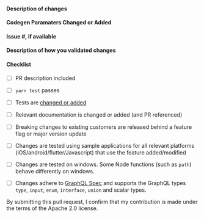 <!--
Please make sure to read the Pull Request Guidelines:
https://github.com/aws-amplify/amplify-codegen/blob/main/CONTRIBUTING.md#pull-requests
-->


#### Description of changes
<!--
Thank you for your Pull Request! Please provide a description above and review
the requirements below.
-->

#### Codegen Paramaters Changed or Added
<!--
List any codegen parameters changed or added.
-->

#### Issue #, if available
<!-- Also, please reference any associated PRs for documentation updates. -->



#### Description of how you validated changes



#### Checklist
<!-- Remove items that do not apply. For completed items, change [ ] to [x]. -->

- [ ] PR description included
- [ ] `yarn test` passes
- [ ] Tests are [changed or added](https://github.com/aws-amplify/amplify-codegen/blob/main/CONTRIBUTING.md#tests)
- [ ] Relevant documentation is changed or added (and PR referenced)
- [ ] Breaking changes to existing customers are released behind a feature flag or major version update
- [ ] Changes are tested using sample applications for all relevant platforms (iOS/android/flutter/Javascript) that use the feature added/modified
- [ ] Changes are tested on windows. Some Node functions (such as `path`) behave differently on windows.
- [ ] Changes adhere to [GraphQL Spec](https://spec.graphql.org/June2018/) and supports the GraphQL types `type`, `input`, `enum`, `interface`, `union` and scalar types.


By submitting this pull request, I confirm that my contribution is made under the terms of the Apache 2.0 license.
